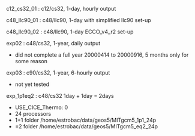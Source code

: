c12_cs32_01 : c12/cs32, 1-day, hourly output

c48_llc90_01 : c48/llc90, 1-day with simplified llc90 set-up

c48_llc90_02 : c48/llc90, 1-day ECCO_v4_r2 set-up

exp02 : c48/cs32, 1-year, daily output
 - did not complete a full year
   20000414 to 20000916, 5 months only for some reason

exp03 : c90/cs32, 1-year, 6-hourly output
 - not yet tested

exp_1p1eq2 : c48/cs32 1day + 1day = 2days 
 - USE_CICE_Thermo: 0
 - 24 processors
 - 1+1 folder /home/estrobac/data/geos5/MITgcm5_1p1_24p
 - =2  folder /home/estrobac/data/geos5/MITgcm5_eq2_24p
